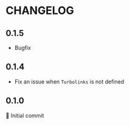 # CHANGELOG

## 0.1.5

- Bugfix

## 0.1.4

- Fix an issue when `Turbolinks` is not defined

## 0.1.0

:baby: Initial commit
